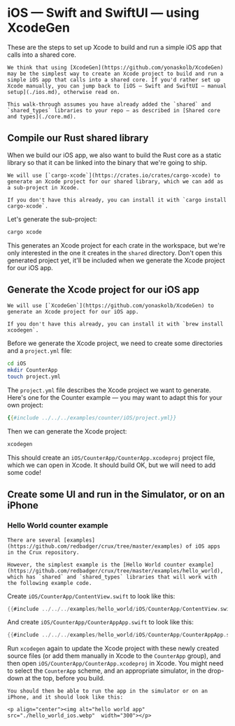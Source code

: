 # iOS — Swift and SwiftUI — using XcodeGen

These are the steps to set up Xcode to build and run a simple iOS app that calls
into a shared core.

```admonish tip
We think that using [XcodeGen](https://github.com/yonaskolb/XcodeGen) may be the simplest way to create an Xcode project to build and run a simple iOS app that calls into a shared core. If you'd rather set up Xcode manually, you can jump back to [iOS — Swift and SwiftUI — manual setup](./ios.md), otherwise read on.
```

```admonish
This walk-through assumes you have already added the `shared` and `shared_types` libraries to your repo — as described in [Shared core and types](./core.md).
```

## Compile our Rust shared library

When we build our iOS app, we also want to build the Rust core as a static
library so that it can be linked into the binary that we're going to ship.

```admonish
We will use [`cargo-xcode`](https://crates.io/crates/cargo-xcode) to generate an Xcode project for our shared library, which we can add as a sub-project in Xcode.

If you don't have this already, you can install it with `cargo install cargo-xcode`.
```

Let's generate the sub-project:

```bash
cargo xcode
```

This generates an Xcode project for each crate in the workspace, but we're only
interested in the one it creates in the `shared` directory. Don't open this
generated project yet, it'll be included when we generate the Xcode project for
our iOS app.

## Generate the Xcode project for our iOS app

```admonish
We will use [`XcodeGen`](https://github.com/yonaskolb/XcodeGen) to generate an Xcode project for our iOS app.

If you don't have this already, you can install it with `brew install xcodegen`.
```

Before we generate the Xcode project, we need to create some directories and a
`project.yml` file:

```bash
cd iOS
mkdir CounterApp
touch project.yml
```

The `project.yml` file describes the Xcode project we want to generate. Here's
one for the Counter example — you may want to adapt this for your own project:

```yaml
{{#include ../../../examples/counter/iOS/project.yml}}
```

Then we can generate the Xcode project:

```bash
xcodegen
```

This should create an `iOS/CounterApp/CounterApp.xcodeproj` project file, which
we can open in Xcode. It should build OK, but we will need to add some code!

## Create some UI and run in the Simulator, or on an iPhone

### Hello World counter example

```admonish example
There are several [examples](https://github.com/redbadger/crux/tree/master/examples) of iOS apps in the Crux repository.

However, the simplest example is the [Hello World counter example](https://github.com/redbadger/crux/tree/master/examples/hello_world), which has `shared` and `shared_types` libraries that will work with the following example code.
```

Create `iOS/CounterApp/ContentView.swift` to look like this:

```swift
{{#include ../../../examples/hello_world/iOS/CounterApp/ContentView.swift}}
```

And create `iOS/CounterApp/CounterAppApp.swift` to look like this:

```swift
{{#include ../../../examples/hello_world/iOS/CounterApp/CounterAppApp.swift}}
```

Run `xcodegen` again to update the Xcode project with these newly created source
files (or add them manually in Xcode to the `CounterApp` group), and then open
`iOS/CounterApp/CounterApp.xcodeproj` in Xcode. You might need to select the
`CounterApp` scheme, and an appropriate simulator, in the drop-down at the top,
before you build.

```admonish success
You should then be able to run the app in the simulator or on an iPhone, and it should look like this:

<p align="center"><img alt="hello world app" src="./hello_world_ios.webp"  width="300"></p>
```
